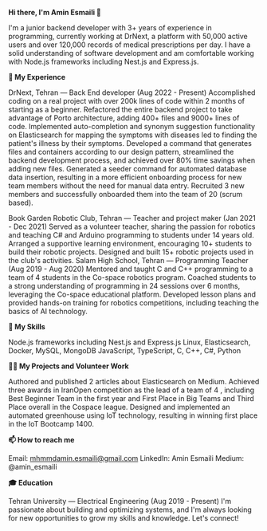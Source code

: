 **Hi there, I'm Amin Esmaili 👋**

I'm a junior backend developer with 3+ years of experience in programming, currently working at DrNext, a platform with 50,000 active users and over 120,000 records of medical prescriptions per day. I have a solid understanding of software development and am comfortable working with Node.js frameworks including Nest.js and Express.js.

**🔭 My Experience**

DrNext, Tehran — Back End developer (Aug 2022 - Present)
Accomplished coding on a real project with over 200k lines of code within 2 months of starting as a beginner.
Refactored the entire backend project to take advantage of Porto architecture, adding 400+ files and 9000+ lines of code.
Implemented auto-completion and synonym suggestion functionality on Elasticsearch for mapping the symptoms with diseases led to finding the patient's illness by their symptoms.
Developed a command that generates files and containers according to our design pattern, streamlined the backend development process, and achieved over 80% time savings when adding new files.
Generated a seeder command for automated database data insertion, resulting in a more efficient onboarding process for new team members without the need for manual data entry.
Recruited 3 new members and successfully onboarded them into the team of 20 (scrum based).

Book Garden Robotic Club, Tehran — Teacher and project maker (Jan 2021 - Dec 2021)
Served as a volunteer teacher, sharing the passion for robotics and teaching C# and Arduino programming to students under 14 years old.
Arranged a supportive learning environment, encouraging 10+ students to build their robotic projects.
Designed and built 15+ robotic projects used in the club's activities.
Salam High School, Tehran — Programming Teacher (Aug 2019 - Aug 2020)
Mentored and taught C and C++ programming to a team of 4 students in the Co-space robotics program.
Coached students to a strong understanding of programming in 24 sessions over 6 months, leveraging the Co-space educational platform.
Developed lesson plans and provided hands-on training for robotics competitions, including teaching the basics of AI technology.

**🌱 My Skills**

Node.js frameworks including Nest.js and Express.js
Linux, Elasticsearch, Docker, MySQL, MongoDB
JavaScript, TypeScript, C, C++, C#, Python

**👨‍💻 My Projects and Volunteer Work**

Authored and published 2 articles about Elasticsearch on Medium.
Achieved three awards in IranOpen competition as the lead of a team of 4 , including Best Beginner Team in the first year and First Place in Big Teams and Third Place overall in the Cospace league.
Designed and implemented an automated greenhouse using IoT technology, resulting in winning first place in the IoT Bootcamp 1400.

**📫 How to reach me**

Email: mhmmdamin.esmaili@gmail.com
LinkedIn: Amin Esmaili
Medium: @amin_esmaili

**🎓 Education**

Tehran University — Electrical Engineering (Aug 2019 - Present)
I'm passionate about building and optimizing systems, and I'm always looking for new opportunities to grow my skills and knowledge. Let's connect!
